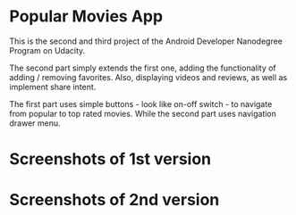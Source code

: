 # Popular Movies App
This is the second and third project of the Android Developer Nanodegree Program on Udacity.

The second part simply extends the first one, adding the functionality of adding / removing favorites. Also, displaying videos and reviews, as well as implement share intent.

The first part uses simple buttons - look like on-off switch - to navigate from popular to top rated movies. While the second part uses navigation drawer menu.

# Screenshots of 1st version

# Screenshots of 2nd version